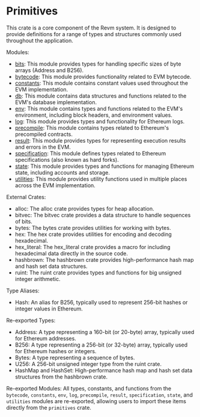 # Primitives

This crate is a core component of the Revm system. It is designed to provide definitions for a range of types and structures commonly used throughout the application.

Modules:

- [bits](./primitives/bits.md): This module provides types for handling specific sizes of byte arrays (Address and B256).
- [bytecode](./primitives/bytecode.md): This module provides functionality related to EVM bytecode.
- [constants](./primitives/constants.md): This module contains constant values used throughout the EVM implementation.
- [db](./primitives/database.md): This module contains data structures and functions related to the EVM's database implementation.
- [env](./primitives/environment.md): This module contains types and functions related to the EVM's environment, including block headers, and environment values.
- [log](./primitives/log.md): This module provides types and functionality for Ethereum logs.
- [precompile](./primitives/precompile.md): This module contains types related to Ethereum's precompiled contracts.
- [result](./primitives/result.md): This module provides types for representing execution results and errors in the EVM.
- [specification](./primitives/specifications.md): This module defines types related to Ethereum specifications (also known as hard forks).
- [state](./primitives/state.md): This module provides types and functions for managing Ethereum state, including accounts and storage.
- [utilities](./primitives/utils.md): This module provides utility functions used in multiple places across the EVM implementation.

External Crates:

- alloc: The alloc crate provides types for heap allocation.
- bitvec: The bitvec crate provides a data structure to handle sequences of bits.
- bytes: The bytes crate provides utilities for working with bytes.
- hex: The hex crate provides utilities for encoding and decoding hexadecimal.
- hex_literal: The hex_literal crate provides a macro for including hexadecimal data directly in the source code.
- hashbrown: The hashbrown crate provides high-performance hash map and hash set data structures.
- ruint: The ruint crate provides types and functions for big unsigned integer arithmetic.

Type Aliases:

- Hash: An alias for B256, typically used to represent 256-bit hashes or integer values in Ethereum.

Re-exported Types:

- Address: A type representing a 160-bit (or 20-byte) array, typically used for Ethereum addresses.
- B256: A type representing a 256-bit (or 32-byte) array, typically used for Ethereum hashes or integers.
- Bytes: A type representing a sequence of bytes.
- U256: A 256-bit unsigned integer type from the ruint crate.
- HashMap and HashSet: High-performance hash map and hash set data structures from the hashbrown crate.

Re-exported Modules:
All types, constants, and functions from the `bytecode`, `constants`, `env`, `log`, `precompile`, `result`, `specification`, `state`, and `utilities` modules are re-exported, allowing users to import these items directly from the `primitives` crate.
